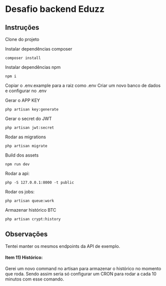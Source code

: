 # Desafio backend Eduzz

## Instruções

Clone do projeto

Instalar dependências composer
  
`composer install`

Instalar dependências npm

`npm i`

Copiar o .env.example para a raiz como .env
Criar um novo banco de dados e configurar no .env

Gerar o APP KEY

`php artisan key:generate`

Gerar o secret do JWT

`php artisan jwt:secret`

Rodar as migrations

`php artisan migrate`

Build dos assets

`npm run dev`

Rodar a api:

`php -S 127.0.0.1:8000 -t public`

Rodar os jobs:

`php artisan queue:work`

Armazenar histórico BTC

`php artisan crypt:history`

## Observações

Tentei manter os mesmos endpoints da API de exemplo.

#### Item 11) Histórico:

Gerei um novo command no artisan para armazenar o histórico no momento que roda. Sendo assim seria só configurar um CRON para rodar a cada 10 minutos com esse comando.